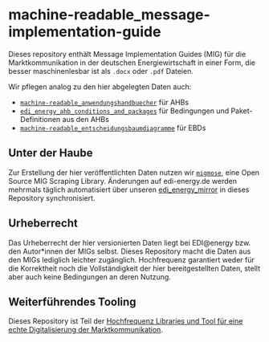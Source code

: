 # machine-readable_message-implementation-guide

Dieses repository enthält Message Implementation Guides (MIG) für die Marktkommunikation in der deutschen Energiewirtschaft in einer Form, die besser maschinenlesbar ist als `.docx` oder `.pdf` Dateien.

Wir pflegen analog zu den hier abgelegten Daten auch:

- [`machine-readable_anwendungshandbuecher`](https://github.com/Hochfrequenz/machine-readable_anwendungshandbuecher/) für AHBs
- [`edi_energy_ahb_conditions_and_packages`](https://github.com/Hochfrequenz/edi_energy_ahb_conditions_and_packages) für Bedingungen und Paket-Definitionen aus den AHBs
- [`machine-readable_entscheidungsbaumdiagramme`](https://github.com/Hochfrequenz/machine-readable_entscheidungsbaumdiagramme) für EBDs

## Unter der Haube

Zur Erstellung der hier veröffentlichten Daten nutzen wir [`migmose`](<[https://github.com/Hochfrequenz/kohlrahbi/](https://github.com/Hochfrequenz/migmose)>), eine Open Source MIG Scraping Library.
Änderungen auf edi-energy.de werden mehrmals täglich automatisiert über unseren [edi_energy_mirror](https://github.com/Hochfrequenz/edi_energy_mirror) in dieses Repository synchronisiert.

## Urheberrecht

Das Urheberrecht der hier versionierten Daten liegt bei EDI@energy bzw. den Autor\*innen der MIGs selbst.
Dieses Repository macht die Daten aus den MIGs lediglich leichter zugänglich.
Hochfrequenz garantiert weder für die Korrektheit noch die Vollständigkeit der hier bereitgestellten Daten, stellt aber auch keine Bedingungen an deren Nutzung.

## Weiterführendes Tooling

Dieses Repository ist Teil der [Hochfrequenz Libraries und Tool für eine echte Digitalisierung der Marktkommunikation](https://github.com/Hochfrequenz/digital_market_communication/).
